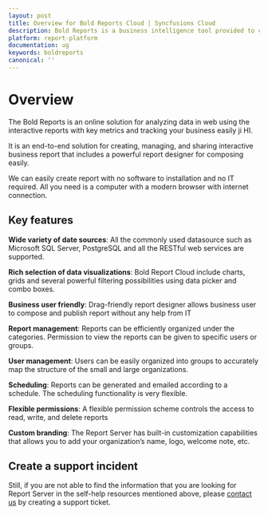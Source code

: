 ```yaml
---
layout: post
title: Overview for Bold Reports Cloud | Syncfusions Cloud
description: Bold Reports is a business intelligence tool provided to create, manage, and share interactive business reports.
platform: report-platform
documentation: ug
keywords: boldreports
canonical: ''
---
```


# Overview

The Bold Reports is an online solution for analyzing data in web using the interactive reports with key metrics and tracking your business easily ji HI.

It is an end-to-end solution for creating, managing, and sharing interactive business report that includes a powerful report designer for composing easily.

We can easily create report with no software to installation and no IT required. All you need is a computer with a modern browser with internet connection.

## Key features

**Wide variety of date sources**: All the commonly used datasource such as Microsoft SQL Server, PostgreSQL and all the RESTful web services are supported.

**Rich selection of data visualizations**: Bold Report Cloud include charts, grids and several powerful filtering possibilities using data picker and combo boxes.

**Business user friendly**: Drag-friendly report designer allows business user to compose and publish report without any help from IT

**Report management**: Reports  can be efficiently organized under the categories. Permission to view the reports can be given to specific users or groups.

**User management**: Users can be easily organized into groups to accurately map the structure of the small and large organizations.

**Scheduling**: Reports can be generated and emailed according to a schedule. The scheduling functionality is very flexible.

**Flexible permissions**: A flexible permission scheme controls the access to read, write, and delete reports

**Custom branding**: The Report Server has built-in customization capabilities that allows you to add your organization’s name, logo, welcome note, etc.

## Create a support incident

Still, if you are not able to find the information that you are looking for Report Server in the self-help resources mentioned above, please [contact us](https://www.boldreports.com/contact) by creating a support ticket.

